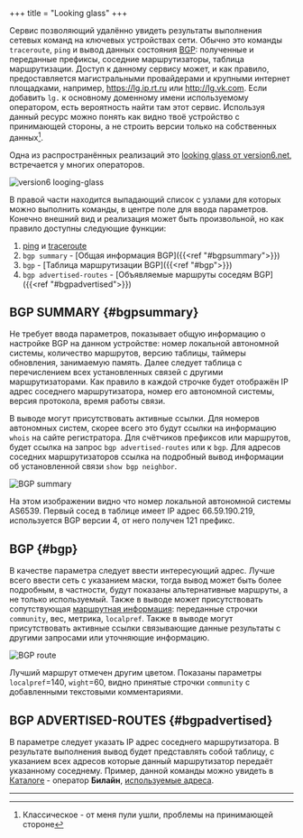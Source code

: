 +++
title = "Looking glass"
+++

Сервис позволяющий удалённо увидеть результаты выполнения сетевых команд на ключевых устройствах сети. Обычно это команды `traceroute`, `ping` и вывод данных состояния [BGP](/wiki/guides/bgp): полученные и переданные префиксы, соседние маршрутизаторы, таблица маршрутизации. Доступ к данному сервису может, и как правило, предоставляется магистральными провайдерами и крупными интернет площадками, например, https://lg.ip.rt.ru или http://lg.vk.com. Если добавить `lg.` к основному доменному имени используемому оператором, есть вероятность найти там этот сервис. Используя данный ресурс можно понять как видно твоё устройство с принимающей стороны, а не строить версии только на собственных данных[^fn:1].

Одна из распространённых реализаций это [looking glass от version6.net](https://github.com/version6net/lg), встречается у многих операторов.

![version6 looging-glass](/static/wiki/guides/screen3.png)

В правой части находится выпадающий список с узлами для которых можно выполнить команды, в центре поле для ввода параметров. Конечно внешний вид и реализация может быть произвольной, но как правило доступны следующие функции:

 1. [ping](/wiki/guides/ping) и [traceroute](/wiki/guides/traceroute)
 2. `bgp summary` - [Общая информация BGP]({{<ref "#bgpsummary">}})
 3. `bgp` - [Таблица маршрутизации BGP]({{<ref "#bgp">}})
 4. `bgp advertised-routes` - [Объявляемые маршруты соседям BGP]({{<ref "#bgpadvertised">}})


## BGP SUMMARY {#bgpsummary}

Не требует ввода параметров, показывает общую информацию о настройке BGP на данном устройстве: номер локальной автономной системы, количество маршрутов, версию таблицы, таймеры обновления, занимаемую память. Далее следует таблица с перечислением всех установленных связей с другими маршрутизаторами. Как правило в каждой строчке будет отображён IP адрес соседнего маршрутизатора, номер его автономной системы, версия протокола, время работы связи.

В выводе могут присутствовать активные ссылки. Для номеров автономных систем, скорее всего это будут ссылки на информацию `whois` на сайте регистратора. Для счётчиков префиксов или маршрутов, будет ссылка на запрос `bgp advertised-routes` или к `bgp`. Для адресов соседних маршрутизаторов ссылка на подробный вывод информации об установленной связи `show bgp neighbor`.

![BGP summary](/static/wiki/guides/screen4.png)

На этом изображении видно что номер локальной автономной системы AS6539. Первый сосед в таблице имеет IP адрес 66.59.190.219, используется BGP версии 4, от него получен 121 префикс.

## BGP {#bgp}

В качестве параметра следует ввести интересующий адрес. Лучше всего ввести сеть с указанием маски, тогда вывод может быть более подробным, в частности, будут показаны альтернативные маршруты, а не только используемый. Также в выводе может присутствовать сопутствующая [маршрутная информация](/wiki/guides/bgp): переданные строчки `community`, вес, метрика, `localpref`. Также в выводе могут присутствовать активные ссылки связывающие данные результаты с другими запросами или уточняющие информацию.

![BGP route](/static/wiki/guides/screen6.png)

Лучший маршрут отмечен другим цветом. Показаны параметры `localpref`=140, `wight`=60, видно принятые строчки `community` с добавленными текстовыми комментариями.

## BGP ADVERTISED-ROUTES {#bgpadvertised}

В параметре следует указать IP адрес соседнего маршрутизатора. В результате выполнения вывод будет представлять собой таблицу, с указанием всех адресов которые данный маршрутизатор передаёт указанному соседнему. Пример, данной команды можно увидеть в [Каталоге](/dir) - оператор **Билайн**, [используемые адреса](http://lg.corbina.net/lg.cgi?query=bgp&protocol=IPv4&addr=neighbors+62.141.100.113+advertised-routes&router=ang17-bb.vlg).

----
[^fn:1]: Классическое - от меня пули ушли, проблемы на принимающей стороне